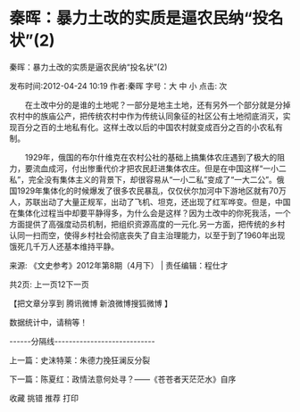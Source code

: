# 秦晖：暴力土改的实质是逼农民纳“投名状”(2)



秦晖：暴力土改的实质是逼农民纳“投名状”(2)

发布时间:2012-04-24 10:19 作者:秦晖 字号：大 中 小 点击: 次

  　　在土改中分的是谁的土地呢？一部分是地主土地，还有另外一个部分就是分掉农村中的族庙公产，把传统农村中作为传统认同象征的社区公有土地彻底消灭，实现百分之百的土地私有化。这样土改以后的中国农村就变成百分之百的小农私有制。

  　　1929年，俄国的布尔什维克在农村公社的基础上搞集体农庄遇到了极大的阻力，要流血成河，付出惨重代价才把农民赶进集体农庄。但是在中国这样“一小二私”，完全没有集体主义的背景下，却很容易从“一小二私”变成了“一大二公”。俄国1929年集体化的时候爆发了很多农民暴乱，仅仅伏尔加河中下游地区就有70万人，苏联出动了大量正规军，出动了飞机、坦克，还出现了红军哗变。但是，中国在集体化过程当中却要平静得多，为什么会是这样？因为土改中的你死我活，一个方面提供了高强度动员机制，把组织资源高度的一元化.另一方面，把传统的乡村认同一扫而空，使得乡村社会彻底丧失了自主治理能力，以至于到了1960年出现饿死几千万人还基本维持平静。



来源: 《文史参考》2012年第8期（4月下） | 责任编辑：程仕才

共2页: 上一页12下一页

【把文章分享到 腾讯微博 新浪微博搜狐微博 】

数据统计中，请稍等！

------分隔线----------------------------

上一篇：史沫特莱：朱德力挽狂澜反分裂

下一篇：陈夏红：政情法意何处寻？——《苍苍者天茫茫水》自序

收藏 挑错 推荐 打印